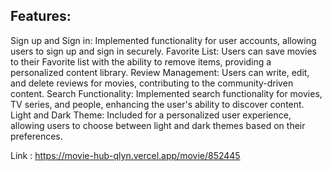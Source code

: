 ## Features:
Sign up and Sign in: Implemented functionality for user accounts, allowing users to sign up and sign in securely.
Favorite List: Users can save movies to their Favorite list with the ability to remove items, providing a personalized content library.
Review Management: Users can write, edit, and delete reviews for movies, contributing to the community-driven content.
Search Functionality: Implemented search functionality for movies, TV series, and people, enhancing the user's ability to discover content.
Light and Dark Theme: Included for a personalized user experience, allowing users to choose between light and dark themes based on their preferences.

Link : https://movie-hub-qlyn.vercel.app/movie/852445
